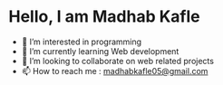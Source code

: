 # Hello, I am Madhab Kafle

- 👀 I’m interested in programming
- 🌱 I’m currently learning Web development
- 💞️ I’m looking to collaborate on web related projects
- 📫 How to reach me : madhabkafle05@gmail.com

<!---
madhabkafle/madhabkafle is a ✨ special ✨ repository because its `README.md` (this file) appears on your GitHub profile.
You can click the Preview link to take a look at your changes.
--->

